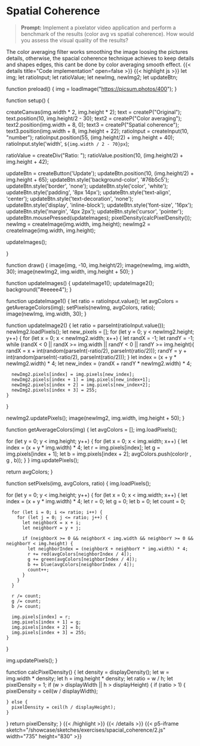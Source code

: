 # Spatial Coherence
>**Prompt:** Implement a pixelator video application and perform a benchmark of the results (color avg vs spatial coherence). How would you assess the visual quality of the results?
>

The color averaging filter works smoothing the image loosing the pictures details, otherwise, the spacial coherence technique achieves to keep 
details and shapes edges, this cant be done by color averaging smooth effect.
{{< details title="Code implementation" open=false >}} {{< highlight js >}}
let img;
let ratioInput;
let ratioValue;
let newImg, newImg2;
let updateBtn;

function preload() {
  img = loadImage("https://picsum.photos/400");
}

function setup() {

  createCanvas(img.width * 2, img.height * 2);
  text = createP("Original");
  text.position(10, img.height/2 - 30);
  text2 = createP("Color averaging");
  text2.position(img.width + 8, 0);
  text3 = createP("Spatial coherence");
  text3.position(img.width + 8, img.height + 22);
  ratioInput = createInput(10, "number");
  ratioInput.position(55, (img.height/2) + img.height + 40);
  ratioInput.style('width', `${img.width / 2 - 70}px`);
  
  ratioValue = createDiv("Ratio: ");
  ratioValue.position(10, (img.height/2) + img.height + 42);

  updateBtn = createButton('Update');
  updateBtn.position(10, (img.height/2) + img.height + 65);
  updateBtn.style('background-color', '#76b5c5');
  updateBtn.style('border', 'none');
  updateBtn.style('color', 'white');
  updateBtn.style('padding', '8px 14px');
  updateBtn.style('text-align', 'center');
  updateBtn.style('text-decoration', 'none');
  updateBtn.style('display', 'inline-block');
  updateBtn.style('font-size', '16px');
  updateBtn.style('margin', '4px 2px');
  updateBtn.style('cursor', 'pointer');
  updateBtn.mousePressed(updateImages);
  pixelDensity(calcPixelDensity());
  newImg = createImage(img.width, img.height);
  newImg2 = createImage(img.width, img.height);

  updateImages();
  
}

function draw() {
  image(img, -10, img.height/2);
  image(newImg, img.width, 30);
  image(newImg2, img.width, img.height + 50);
}

function updateImages() {
  updateImage1();
  updateImage2();
  background("#eeeee4");
}

function updateImage1() {
  let ratio = ratioInput.value();
  let avgColors = getAverageColors(img);
  setPixels(newImg, avgColors, ratio);
  image(newImg, img.width, 30);
}

function updateImage2() {
  let ratio = parseInt(ratioInput.value());
  newImg2.loadPixels();
  let new_pixels = [];
  for (let y = 0; y < newImg2.height; y++) {
    for (let x = 0; x < newImg2.width; x++) {
      let randX = -1;
      let randY = -1;
      while (randX < 0 || randX >= img.width || randY < 0 || randY >= img.height){
        randX = x + int(random(parseInt(-ratio/2), parseInt(ratio/2)));
        randY = y + int(random(parseInt(-ratio/2), parseInt(ratio/2)));
      }
      let index = (x + y * newImg2.width) * 4;
      let new_index = (randX + randY * newImg2.width) * 4;
      
      newImg2.pixels[index] = img.pixels[new_index];
      newImg2.pixels[index + 1] = img.pixels[new_index+1];
      newImg2.pixels[index + 2] = img.pixels[new_index+2];
      newImg2.pixels[index + 3] = 255;      
    }
  }

  newImg2.updatePixels();
  image(newImg2, img.width, img.height + 50);
}

function getAverageColors(img)
{
  let avgColors = [];
  img.loadPixels();

  for (let y = 0; y < img.height; y++) {
    for (let x = 0; x < img.width; x++) {
      let index = (x + y * img.width) * 4;
      let r = img.pixels[index];
      let g = img.pixels[index + 1];
      let b = img.pixels[index + 2];
      avgColors.push(color(r , g , b));
    }
  }
  img.updatePixels();

  return avgColors;
}

function setPixels(img, avgColors, ratio) {
  img.loadPixels();

  for (let y = 0; y < img.height; y++) {
    for (let x = 0; x < img.width; x++) {
      let index = (x + y * img.width) * 4;
      let r = 0;
      let g = 0;
      let b = 0;
      let count = 0;

      for (let i = 0; i <= ratio; i++) {
        for (let j = 0; j <= ratio; j++) {
          let neighborX = x + i;
          let neighborY = y + j;

          if (neighborX >= 0 && neighborX < img.width && neighborY >= 0 && neighborY < img.height) {
            let neighborIndex = (neighborX + neighborY * img.width) * 4;
            r += red(avgColors[neighborIndex / 4]);
            g += green(avgColors[neighborIndex / 4]);
            b += blue(avgColors[neighborIndex / 4]);
            count++;
          }
        }
      }

      r /= count;
      g /= count;
      b /= count;

      img.pixels[index] = r;
      img.pixels[index + 1] = g;
      img.pixels[index + 2] = b;
      img.pixels[index + 3] = 255;
    }
  }

  img.updatePixels();
}

function calcPixelDensity() {
  let density = displayDensity();
  let w = img.width * density;
  let h = img.height * density;
  let ratio = w / h;
  let pixelDensity = 1;
  if (w > displayWidth || h > displayHeight) {
    if (ratio > 1) {
      pixelDensity = ceil(w / displayWidth);
   

    } else {
      pixelDensity = ceil(h / displayHeight);
    }
  }
  return pixelDensity;
}
{{< /highlight >}} {{< /details >}}
{{< p5-iframe sketch="/showcase/sketches/exercises/spacial_coherence/2.js" width="735" height="830" >}}